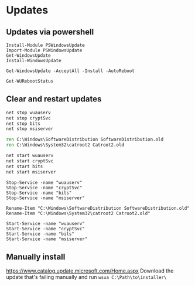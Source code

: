 # Updates

## Updates via powershell

``` PwSh
Install-Module PSWindowsUpdate
Import-Module PSWindowsUpdate
Get-WindowsUpdate
Install-WindowsUpdate

Get-WindowsUpdate -AcceptAll -Install -AutoReboot

Get-WURebootStatus
```

## Clear and restart updates

``` cmd
net stop wuauserv
net stop cryptSvc
net stop bits
net stop msiserver

ren C:\Windows\SoftwareDistribution SoftwareDistribution.old 
ren C:\Windows\System32\catroot2 Catroot2.old

net start wuauserv
net start cryptSvc
net start bits
net start msiserver
```

``` PwSh
Stop-Service -name "wuauserv"
Stop-Service -name "cryptSvc"
Stop-Service -name "bits"
Stop-Service -name "msiserver"

Rename-Item "C:\Windows\SoftwareDistribution SoftwareDistribution.old"
Rename-Item "C:\Windows\System32\catroot2 Catroot2.old"

Start-Service -name "wuauserv"
Start-Service -name "cryptSvc"
Start-Service -name "bits"
Start-Service -name "msiserver"
```

## Manually install

<https://www.catalog.update.microsoft.com/Home.aspx>
Download the update that's failing manually and run `wsua C:\Path\to\installer\`

